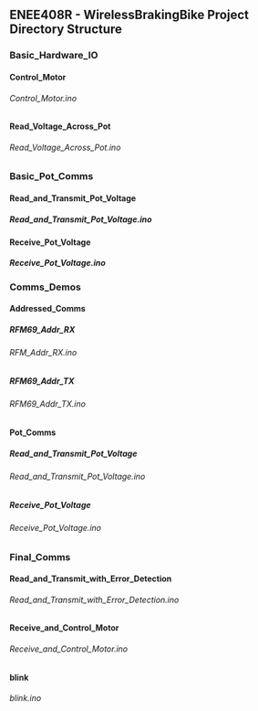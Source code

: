 ## ENEE408R - WirelessBrakingBike Project Directory Structure

### Basic_Hardware_IO
#### Control_Motor
###### Control_Motor.ino
#### Read_Voltage_Across_Pot
###### Read_Voltage_Across_Pot.ino

### Basic_Pot_Comms
#### Read_and_Transmit_Pot_Voltage
##### Read_and_Transmit_Pot_Voltage.ino
#### Receive_Pot_Voltage
##### Receive_Pot_Voltage.ino

### Comms_Demos
#### Addressed_Comms
##### RFM69_Addr_RX
###### RFM_Addr_RX.ino
##### RFM69_Addr_TX
###### RFM69_Addr_TX.ino
#### Pot_Comms
##### Read_and_Transmit_Pot_Voltage
###### Read_and_Transmit_Pot_Voltage.ino
##### Receive_Pot_Voltage
###### Receive_Pot_Voltage.ino

### Final_Comms
#### Read_and_Transmit_with_Error_Detection
###### Read_and_Transmit_with_Error_Detection.ino
#### Receive_and_Control_Motor
###### Receive_and_Control_Motor.ino

#### blink
###### blink.ino

